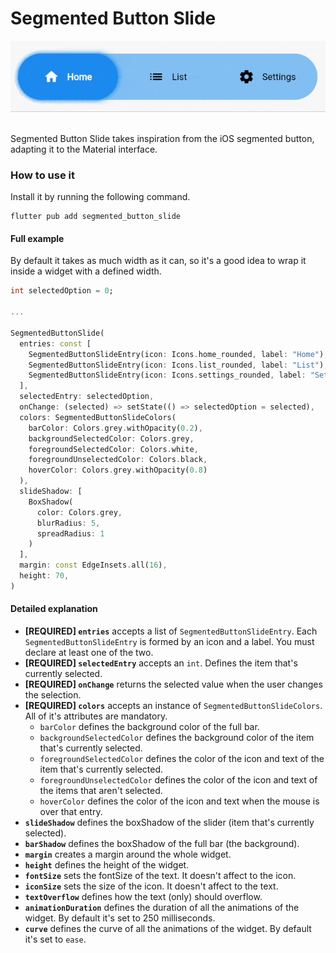 # Segmented Button Slide

<div align="center" style="height: 100px">
  <img src="assets/demo.gif" alt="Segmented Button Slide demo" />
</div>
<br>
<br>

Segmented Button Slide takes inspiration from the iOS segmented button, adapting it to the Material interface.

### How to use it
Install it by running the following command.
```
flutter pub add segmented_button_slide
```

#### Full example
By default it takes as much width as it can, so it's a good idea to wrap it inside a widget with a defined width.

```dart
int selectedOption = 0;

...

SegmentedButtonSlide(
  entries: const [
    SegmentedButtonSlideEntry(icon: Icons.home_rounded, label: "Home"),
    SegmentedButtonSlideEntry(icon: Icons.list_rounded, label: "List"),
    SegmentedButtonSlideEntry(icon: Icons.settings_rounded, label: "Settings"),
  ], 
  selectedEntry: selectedOption, 
  onChange: (selected) => setState(() => selectedOption = selected),
  colors: SegmentedButtonSlideColors(
    barColor: Colors.grey.withOpacity(0.2),
    backgroundSelectedColor: Colors.grey, 
    foregroundSelectedColor: Colors.white, 
    foregroundUnselectedColor: Colors.black, 
    hoverColor: Colors.grey.withOpacity(0.8)
  ),
  slideShadow: [
    BoxShadow(
      color: Colors.grey,
      blurRadius: 5,
      spreadRadius: 1
    )
  ],
  margin: const EdgeInsets.all(16),
  height: 70,
)
```

#### Detailed explanation
* **[REQUIRED] ``entries``** accepts a list of ``SegmentedButtonSlideEntry``. Each ``SegmentedButtonSlideEntry`` is formed by an icon and a label. You must declare at least one of the two.
* **[REQUIRED] ``selectedEntry``** accepts an ``int``. Defines the item that's currently selected.
* **[REQUIRED] ``onChange``** returns the selected value when the user changes the selection.
* **[REQUIRED] ``colors``** accepts an instance of ``SegmentedButtonSlideColors``. All of it's attributes are mandatory. 
  * ``barColor`` defines the background color of the full bar.
  * ``backgroundSelectedColor`` defines the background color of the item that's currently selected.
  * ``foregroundSelectedColor`` defines the color of the icon and text of the item that's currently selected.
  * ``foregroundUnselectedColor`` defines the color of the icon and text of the items that aren't selected.
  * ``hoverColor`` defines the color of the icon and text when the mouse is over that entry.
* **``slideShadow``** defines the boxShadow of the slider (item that's currently selected).
* **``barShadow``** defines the boxShadow of the full bar (the background).
* **``margin``** creates a margin around the whole widget.
* **``height``** defines the height of the widget.
* **``fontSize``** sets the fontSize of the text. It doesn't affect to the icon.
* **``iconSize``** sets the size of the icon. It doesn't affect to the text.
* **``textOverflow``** defines how the text (only) should overflow.
* **``animationDuration``** defines the duration of all the animations of the widget. By default it's set to 250 milliseconds.
* **``curve``** defines the curve of all the animations of the widget. By default it's set to ``ease``.